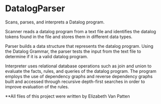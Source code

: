 # DatalogParser
Scans, parses, and interprets a Datalog program.

Scanner reads a datalog program from a text file and identifies the datalog tokens found in the file and stores them in different data types.

Parser builds a data structure that represents the datalog program. Using the Datalog Grammar, the parser tests the input from the text file to determine if it is a valid datalog program. 

Interpreter uses relational database operations such as join and union to evaluate the facts, rules, and queries of the datalog program. The program employs the use of dependency graphs and reverse dependency graphs built and accessed through recursive depth-first searches in order to improve evaluation of the rules.

**All files of this project were written by Elizabeth Van Patten

